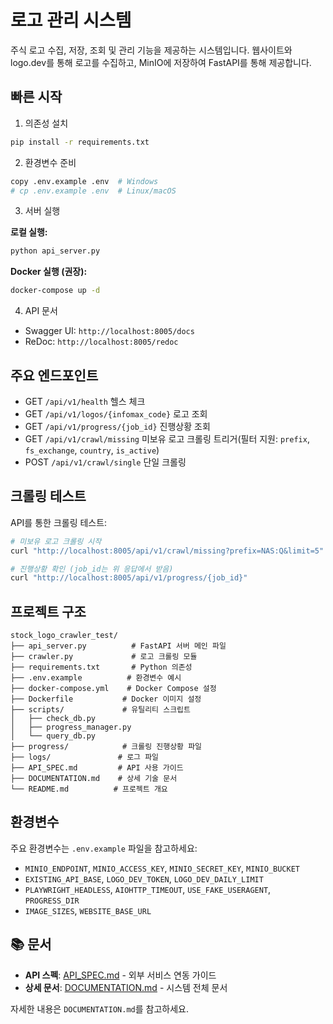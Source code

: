 # 로고 관리 시스템

주식 로고 수집, 저장, 조회 및 관리 기능을 제공하는 시스템입니다. 웹사이트와 logo.dev를 통해 로고를 수집하고, MinIO에 저장하여 FastAPI를 통해 제공합니다.

## 빠른 시작

1) 의존성 설치
```bash
pip install -r requirements.txt
```

2) 환경변수 준비
```bash
copy .env.example .env  # Windows
# cp .env.example .env  # Linux/macOS
```

3) 서버 실행

**로컬 실행:**
```bash
python api_server.py
```

**Docker 실행 (권장):**
```bash
docker-compose up -d
```

4) API 문서
- Swagger UI: `http://localhost:8005/docs`
- ReDoc: `http://localhost:8005/redoc`

## 주요 엔드포인트

- GET `/api/v1/health` 헬스 체크
- GET `/api/v1/logos/{infomax_code}` 로고 조회
- GET `/api/v1/progress/{job_id}` 진행상황 조회
- GET `/api/v1/crawl/missing` 미보유 로고 크롤링 트리거(필터 지원: `prefix`, `fs_exchange`, `country`, `is_active`)
- POST `/api/v1/crawl/single` 단일 크롤링

## 크롤링 테스트

API를 통한 크롤링 테스트:
```bash
# 미보유 로고 크롤링 시작
curl "http://localhost:8005/api/v1/crawl/missing?prefix=NAS:Q&limit=5"

# 진행상황 확인 (job_id는 위 응답에서 받음)
curl "http://localhost:8005/api/v1/progress/{job_id}"
```

## 프로젝트 구조

```
stock_logo_crawler_test/
├── api_server.py          # FastAPI 서버 메인 파일
├── crawler.py             # 로고 크롤링 모듈
├── requirements.txt       # Python 의존성
├── .env.example          # 환경변수 예시
├── docker-compose.yml    # Docker Compose 설정
├── Dockerfile           # Docker 이미지 설정
├── scripts/             # 유틸리티 스크립트
│   ├── check_db.py
│   ├── progress_manager.py
│   └── query_db.py
├── progress/            # 크롤링 진행상황 파일
├── logs/               # 로그 파일
├── API_SPEC.md         # API 사용 가이드
├── DOCUMENTATION.md    # 상세 기술 문서
└── README.md          # 프로젝트 개요
```

## 환경변수

주요 환경변수는 `.env.example` 파일을 참고하세요:
- `MINIO_ENDPOINT`, `MINIO_ACCESS_KEY`, `MINIO_SECRET_KEY`, `MINIO_BUCKET`
- `EXISTING_API_BASE`, `LOGO_DEV_TOKEN`, `LOGO_DEV_DAILY_LIMIT`
- `PLAYWRIGHT_HEADLESS`, `AIOHTTP_TIMEOUT`, `USE_FAKE_USERAGENT`, `PROGRESS_DIR`
- `IMAGE_SIZES`, `WEBSITE_BASE_URL`

## 📚 문서

- **API 스펙**: [API_SPEC.md](API_SPEC.md) - 외부 서비스 연동 가이드
- **상세 문서**: [DOCUMENTATION.md](DOCUMENTATION.md) - 시스템 전체 문서

자세한 내용은 `DOCUMENTATION.md`를 참고하세요.